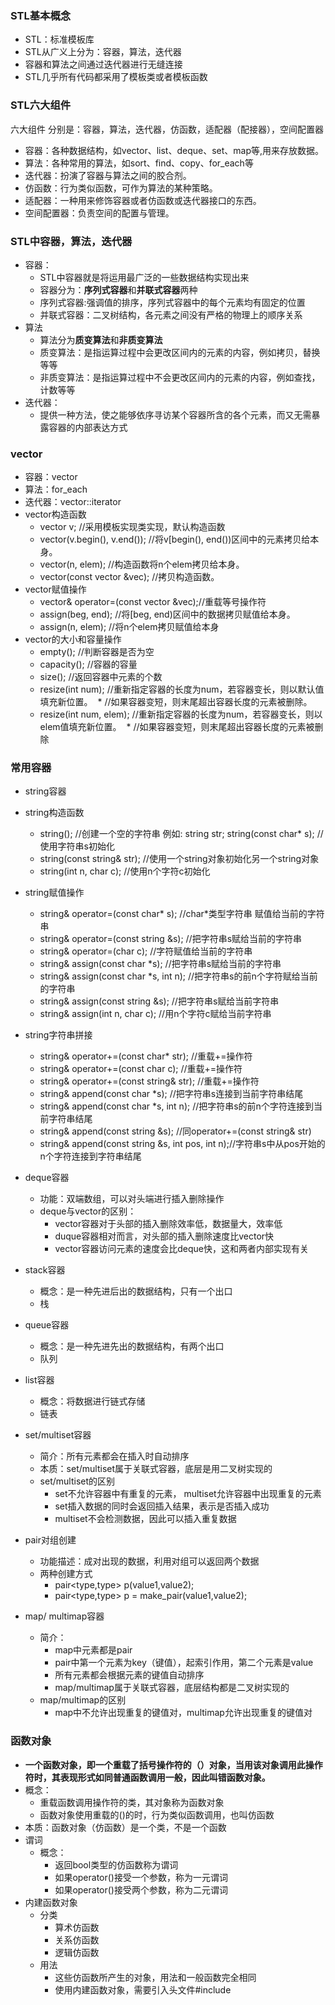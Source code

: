 ### STL基本概念
* STL：标准模板库
* STL从广义上分为：容器，算法，迭代器
* 容器和算法之间通过迭代器进行无缝连接
* STL几乎所有代码都采用了模板类或者模板函数


### STL六大组件
 六大组件 分别是：容器，算法，迭代器，仿函数，适配器（配接器），空间配置器


* 容器：各种数据结构，如vector、list、deque、set、map等,用来存放数据。
* 算法：各种常用的算法，如sort、find、copy、for_each等
* 迭代器：扮演了容器与算法之间的胶合剂。
* 仿函数：行为类似函数，可作为算法的某种策略。
* 适配器：一种用来修饰容器或者仿函数或迭代器接口的东西。
* 空间配置器：负责空间的配置与管理。


### STL中容器，算法，迭代器
* 容器：
	* STL中容器就是将运用最广泛的一些数据结构实现出来
	* 容器分为：**序列式容器**和**并联式容器**两种
	* 序列式容器:强调值的排序，序列式容器中的每个元素均有固定的位置
	* 并联式容器：二叉树结构，各元素之间没有严格的物理上的顺序关系
* 算法
	* 算法分为**质变算法**和**非质变算法**
	* 质变算法：是指运算过程中会更改区间内的元素的内容，例如拷贝，替换等等
	* 非质变算法：是指运算过程中不会更改区间内的元素的内容，例如查找，计数等等
* 迭代器：
	* 提供一种方法，使之能够依序寻访某个容器所含的各个元素，而又无需暴露容器的内部表达方式


### vector
* 容器：vector
* 算法：for_each
* 迭代器：vector<int>::iterator
* vector构造函数
	* vector<T> v; //采用模板实现类实现，默认构造函数
	* vector(v.begin(), v.end()); //将v[begin(), end())区间中的元素拷贝给本身。
	* vector(n, elem); //构造函数将n个elem拷贝给本身。
	* vector(const vector &vec); //拷贝构造函数。
* vector赋值操作
	* vector& operator=(const vector &vec);//重载等号操作符
	* assign(beg, end); //将[beg, end)区间中的数据拷贝赋值给本身。
	* assign(n, elem); //将n个elem拷贝赋值给本身
* vector的大小和容量操作
	* empty(); //判断容器是否为空
	* capacity(); //容器的容量
	* size(); //返回容器中元素的个数
	* resize(int num); //重新指定容器的长度为num，若容器变长，则以默认值填充新位置。
	​ * //如果容器变短，则末尾超出容器长度的元素被删除。
	* resize(int num, elem); //重新指定容器的长度为num，若容器变长，则以elem值填充新位置。
	​ * //如果容器变短，则末尾超出容器长度的元素被删除

### 常用容器
* string容器
* string构造函数
	* string(); //创建一个空的字符串 例如: string str; string(const char* s); //使用字符串s初始化
	* string(const string& str); //使用一个string对象初始化另一个string对象
	* string(int n, char c); //使用n个字符c初始化

* string赋值操作
	* string& operator=(const char* s); //char*类型字符串 赋值给当前的字符串
	* string& operator=(const string &s); //把字符串s赋给当前的字符串
	* string& operator=(char c); //字符赋值给当前的字符串
	* string& assign(const char *s); //把字符串s赋给当前的字符串
	* string& assign(const char *s, int n); //把字符串s的前n个字符赋给当前的字符串
	* string& assign(const string &s); //把字符串s赋给当前字符串
	* string& assign(int n, char c); //用n个字符c赋给当前字符串
* string字符串拼接
	* string& operator+=(const char* str); //重载+=操作符
	* string& operator+=(const char c); //重载+=操作符
	* string& operator+=(const string& str); //重载+=操作符
	* string& append(const char *s); //把字符串s连接到当前字符串结尾
	* string& append(const char *s, int n); //把字符串s的前n个字符连接到当前字符串结尾
	* string& append(const string &s); //同operator+=(const string& str)
	* string& append(const string &s, int pos, int n);//字符串s中从pos开始的n个字符连接到字符串结尾
* deque容器
	* 功能：双端数组，可以对头端进行插入删除操作
	* deque与vector的区别：
		* vector容器对于头部的插入删除效率低，数据量大，效率低
		* duque容器相对而言，对头部的插入删除速度比vector快
		* vector容器访问元素的速度会比deque快，这和两者内部实现有关


* stack容器
	* 概念：是一种先进后出的数据结构，只有一个出口
	* 栈
* queue容器
	* 概念：是一种先进先出的数据结构，有两个出口
	* 队列
* list容器
	* 概念：将数据进行链式存储
	* 链表
* set/multiset容器
	* 简介：所有元素都会在插入时自动排序
	* 本质：set/multiset属于关联式容器，底层是用二叉树实现的
	* set/multiset的区别
		* set不允许容器中有重复的元素， multiset允许容器中出现重复的元素
		* set插入数据的同时会返回插入结果，表示是否插入成功
		* multiset不会检测数据，因此可以插入重复数据
* pair对组创建
	* 功能描述：成对出现的数据，利用对组可以返回两个数据
	* 两种创建方式
		* pair<type,type> p(value1,value2);
		* pair<type,type> p = make_pair(value1,value2);
* map/ multimap容器
	* 简介：
		* map中元素都是pair
		* pair中第一个元素为key（键值），起索引作用，第二个元素是value
		* 所有元素都会根据元素的键值自动排序
		* map/multimap属于关联式容器，底层结构都是二叉树实现的
	* map/multimap的区别
		* map中不允许出现重复的键值对，multimap允许出现重复的键值对


### 函数对象
 * **一个函数对象，即一个重载了括号操作符的（）对象，当用该对象调用此操作符时，其表现形式如同普通函数调用一般，因此叫错函数对象。**
* 概念：
	* 重载函数调用操作符的类，其对象称为函数对象
	* 函数对象使用重载的()的时，行为类似函数调用，也叫仿函数
* 本质：函数对象（仿函数）是一个类，不是一个函数
* 谓词
	* 概念：	
		* 返回bool类型的仿函数称为谓词
		* 如果operator()接受一个参数，称为一元谓词
		* 如果operator()接受两个参数，称为二元谓词
* 内建函数对象
	* 分类
		* 算术仿函数
		* 关系仿函数
		* 逻辑仿函数
	* 用法
		* 这些仿函数所产生的对象，用法和一般函数完全相同
		* 使用内建函数对象，需要引入头文件#include<functional>

